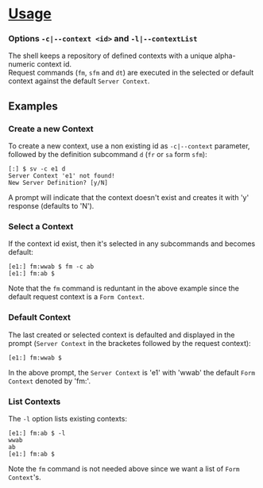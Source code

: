 ﻿# [Usage](../README.md#commands)
### Options `-c|--context <id>` and `-l|--contextList`
The shell keeps a repository of defined contexts with a unique alpha-numeric context id.  
Request commands (`fm`, `sfm` and `dt`) are executed in the selected or default context against the default `Server Context`.
## Examples

### Create a new Context
To create a new context, use a non existing id as `-c|--context` parameter, followed by the definition subcommand `d` (`fr` or `sa` form `sfm`):
```
[:] $ sv -c e1 d
Server Context 'e1' not found!
New Server Definition? [y/N] 
```
A prompt will indicate that the context doesn't exist and creates it with 'y' response (defaults to 'N').

### Select a Context
If the context id exist, then it's selected in any subcommands and becomes default:
```
[e1:] fm:wwab $ fm -c ab
[e1:] fm:ab $
```
Note that the `fm` command is reduntant in the above example since the default request context is a `Form Context`.

### Default Context
The last created or selected context is defaulted and displayed in the prompt (`Server Context` in the bracketes followed by the request context):
```
[e1:] fm:wwab $
```
In the above prompt, the `Server Context` is 'e1' with 'wwab' the default `Form Context` denoted by 'fm:'.

### List Contexts
The `-l` option lists existing contexts:
```
[e1:] fm:ab $ -l
wwab
ab
[e1:] fm:ab $ 
```
Note the `fm` command is not needed above since we want a list of `Form Context`'s.
